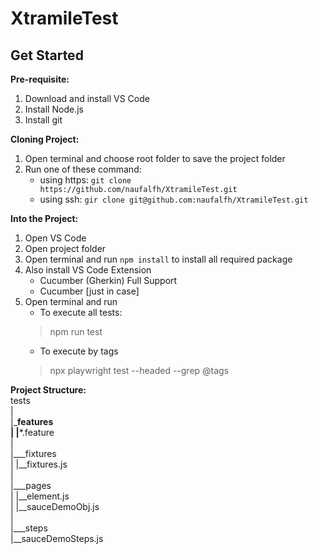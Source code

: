# XtramileTest

## **Get Started**

**Pre-requisite:**
1. Download and install VS Code
2. Install Node.js
3. Install git

**Cloning Project:**
1. Open terminal and choose root folder to save the project folder
2. Run one of these command:
    - using https: `git clone https://github.com/naufalfh/XtramileTest.git`
    - using ssh: `gir clone git@github.com:naufalfh/XtramileTest.git`

**Into the Project:**
1. Open VS Code
2. Open project folder
3. Open terminal and run `npm install` to install all required package
4. Also install VS Code Extension
    - Cucumber (Gherkin) Full Support
    - Cucumber [just in case]
5. Open terminal and run
    - To execute all tests:
    > npm run test
    - To execute by tags
    > npx playwright test --headed --grep @tags

**Project Structure:**\
tests\
|\
|___features\
|   |__*.feature\
|\
|___fixtures\
|   |__fixtures.js\
|\
|___pages\
|   |__element.js\
|   |__sauceDemoObj.js\
|\
|___steps\
    |__sauceDemoSteps.js